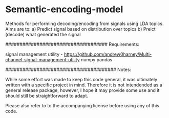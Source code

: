 Semantic-encoding-model
=======================

Methods for performing decoding/encoding from signals using LDA topics. 
Aims are to:
a) Predict signal based on distribution over topics
b) Preict (decode) what generated the signal


####################################
Requirements:

signal management utility - https://github.com/andrew0harney/Multi-channel-signal-management-utility 
numpy
pandas


#######################################
Notes:

While some effort was made to keep this code general, it was ultimately written with a specific project in mind. Therefore it is not intendended as a general release package, however, I hope it may provide some use and it should still be straightforward to adapt.


Please also refer to to the accompanying license before using any of this code.
